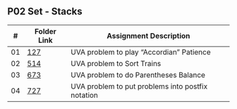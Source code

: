 ## P02 Set - Stacks

| #          | Folder Link                                                                                                   | Assignment Description                             |
| :----:     | ------------------------------------------------------------------------------------------------------------- | ----------------------------------------           |
|   01       | [127](https://github.com/DakTheProgrammer/4883-Programming-Techniques-Wilson/tree/master/Assignments/P02/127) | UVA problem to play “Accordian” Patience           |
|   02       | [514](https://github.com/DakTheProgrammer/4883-Programming-Techniques-Wilson/tree/master/Assignments/P02/514) | UVA problem to Sort Trains                         |
|   03       | [673](https://github.com/DakTheProgrammer/4883-Programming-Techniques-Wilson/tree/master/Assignments/P02/673) | UVA problem to do Parentheses Balance              |
|   04       | [727](https://github.com/DakTheProgrammer/4883-Programming-Techniques-Wilson/tree/master/Assignments/P02/727) | UVA problem to put problems into postfix notation  |